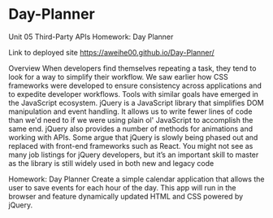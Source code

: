 # Day-Planner
Unit 05 Third-Party APIs Homework: Day Planner

Link to deployed site https://aweihe00.github.io/Day-Planner/ 

Overview
When developers find themselves repeating a task, they tend to look for a way to simplify their workflow. We saw earlier how CSS frameworks were developed to ensure consistency across applications and to expedite developer workflows. Tools with similar goals have emerged in the JavaScript ecosystem.
jQuery is a JavaScript library that simplifies DOM manipulation and event handling. It allows us to write fewer lines of code than we'd need to if we were using plain ol' JavaScript to accomplish the same end. jQuery also provides a number of methods for animations and working with APIs.
Some argue that jQuery is slowly being phased out and replaced with front-end frameworks such as React. You might not see as many job listings for jQuery developers, but it’s an important skill to master as the library is still widely used in both new and legacy code

Homework: Day Planner
Create a simple calendar application that allows the user to save events for each hour of the day. This app will run in the browser and feature dynamically updated HTML and CSS powered by jQuery.
